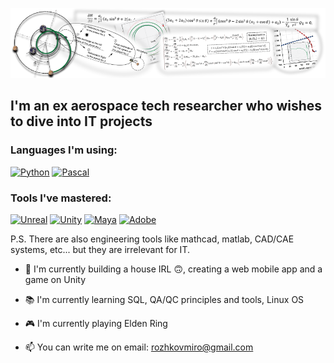 [![Header](https://github.com/Daikon46/daikon46/blob/main/assets/Header.png)](https://scholar.google.com/citations?hl=en&user=0fEUrf4AAAAJ)

## I'm an ex aerospace tech researcher who wishes to dive into IT projects

### Languages I'm using:
[![Python](https://img.shields.io/badge/-Python-090909?style=for-the-badge&logo=python)](https://replit.com/@daikongg/MuChiChi-Bot)
[![Pascal](https://img.shields.io/badge/-Delphi/Pascal-090909?style=for-the-badge&logo=Delphi)](https://github.com/Daikon46/Pontryagin_EP)

### Tools I've mastered:
[![Unreal](https://img.shields.io/badge/-Unreal-090909?style=for-the-badge&logo=UnrealEngine)](https://bloodmoonangel.itch.io/synchro)
[![Unity](https://img.shields.io/badge/-Unity-090909?style=for-the-badge&logo=Unity)](https://learn.unity.com/u/5de23311edbc2a19413ab9e3?tab=profile)
[![Maya](https://img.shields.io/badge/-Maya-090909?style=for-the-badge&logo=AutodeskMaya)](https://www.artstation.com/artwork/Wm5R9J)
[![Adobe](https://img.shields.io/badge/-Adobe_Ps_Ai_Pt-090909?style=for-the-badge&logo=data:image/svg%2bxml;base64,aHR0cHM6Ly9naXRodWIuY29tL0RhaWtvbjQ2L2RhaWtvbjQ2L2Jsb2IvbWFpbi9hc3NldHMvTG9nb19BZG9iZS5zdmc=)](https://www.artstation.com/artwork/Qn6Dv4)

P.S. There are also engineering tools like mathcad, matlab, CAD/CAE systems, etc... but they are irrelevant for IT.

- 🔨 I'm currently building a house IRL 🙃, creating a web mobile app and a game on Unity

- 📚 I'm currently learning SQL, QA/QC principles and tools, Linux OS

- 🎮 I'm currently playing Elden Ring

- 📫 You can write me on email: rozhkovmiro@gmail.com